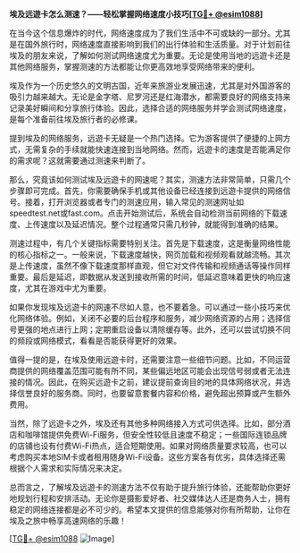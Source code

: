 **埃及远遊卡怎么测速？——轻松掌握网络速度小技巧[[TG💪+ @esim1088](https://t.me/s/esim1088)]**

在当今这个信息爆炸的时代，网络速度成为了我们生活中不可或缺的一部分。尤其是在国外旅行时，网络速度直接影响到我们的出行体验和生活质量。对于计划前往埃及的朋友来说，了解如何测试网络速度尤为重要。无论是使用当地的远遊卡还是其他网络服务，掌握测速的方法都能让你更高效地享受网络带来的便利。

埃及作为一个历史悠久的文明古国，近年来旅游业发展迅速，尤其是对外国游客的吸引力越来越大。无论是金字塔、尼罗河还是红海潜水，都需要良好的网络支持来记录美好瞬间和分享旅行体验。因此，选择合适的网络服务并学会测试网络速度，是每个准备前往埃及旅行者的必修课。

提到埃及的网络服务，远遊卡无疑是一个热门选择。它为游客提供了便捷的上网方式，无需复杂的手续就能快速连接到当地网络。然而，远遊卡的速度是否能满足你的需求呢？这就需要通过测速来判断了。

那么，究竟该如何测试埃及远遊卡的网速呢？其实，测速方法非常简单，只需几个步骤即可完成。首先，你需要确保手机或其他设备已经连接到远遊卡提供的网络信号。接着，打开浏览器或者专门的测速应用，输入常见的测速网址如speedtest.net或fast.com。点击开始测试后，系统会自动检测当前网络的下载速度、上传速度以及延迟情况。整个过程通常只需几秒钟，就能得到准确的结果。

测速过程中，有几个关键指标需要特别关注。首先是下载速度，这是衡量网络性能的核心指标之一。一般来说，下载速度越快，网页加载和视频观看就越流畅。其次是上传速度，虽然不像下载速度那样直观，但它对文件传输和视频通话等操作同样重要。最后是延迟，即数据从发送到接收所需的时间，低延迟意味着更快的响应速度，尤其在游戏中尤为重要。

如果你发现埃及远遊卡的网速不尽如人意，也不要着急。可以通过一些小技巧来优化网络体验。例如，关闭不必要的后台程序和服务，减少网络资源的占用；选择信号更强的地点进行上网；定期重启设备以清除缓存等。此外，还可以尝试切换不同的频段或网络模式，看看是否能获得更好的效果。

值得一提的是，在埃及使用远遊卡时，还需要注意一些细节问题。比如，不同运营商提供的网络覆盖范围可能有所不同，某些偏远地区可能会出现信号弱或者无法连接的情况。因此，在购买远遊卡之前，建议提前查询目的地的具体网络状况，并选择信誉良好的服务商。同时，也要留意套餐内容和价格，避免超出预算或产生额外费用。

当然，除了远遊卡之外，埃及还有其他多种网络接入方式可供选择。比如，部分酒店和咖啡馆提供免费Wi-Fi服务，但安全性较低且速度不稳定；一些国际连锁品牌的店铺也设有付费Wi-Fi热点，适合短期使用。如果对网络质量要求较高，也可以考虑购买本地SIM卡或者租用随身Wi-Fi设备。这些方案各有优劣，具体选择还需根据个人需求和实际情况来决定。

总而言之，了解埃及远遊卡的测速方法不仅有助于提升旅行体验，还能帮助你更好地规划行程和安排活动。无论你是摄影爱好者、社交媒体达人还是商务人士，拥有稳定的网络连接都是必不可少的。希望本文提供的信息能够对你有所帮助，让你在埃及之旅中畅享高速网络的乐趣！

[[TG💪+ @esim1088](https://t.me/s/esim1088) ![Image](https://i.postimg.cc/4NQfJmqS/Snipaste-2025-05-13-00-14-12.png)]